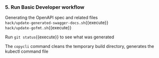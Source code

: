 ### 5. Run Basic Developer workflow
Generating the OpenAPI spec and related files<br />
`hack/update-generated-swagger-docs.sh`{{execute}}<br />
`hack/update-gofmt.sh`{{execute}}

Run `git status`{{execute}} to see what was generated<br />

The `copycli` command cleans the temporary build directory, generates the kubectl command file